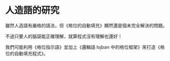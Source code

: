 # 人造語的研究

雖然人造語有嚴格的語法，但《格位的自動填充》顯然還是個未完全解決的問題。

不過只要人的腦袋能正確理解，就算程式沒有理解也還好！

我們可能利用《格位指示語》並加上《邏輯語 lojban 中的格位框架》來打造《格位的自動填充程式》。

